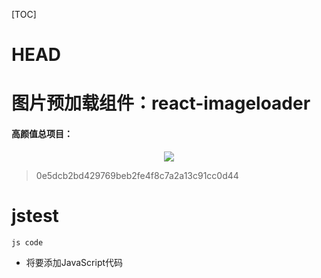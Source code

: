 [TOC]

# HEAD

图片预加载组件：react-imageloader
=
#### 高颜值总项目：

<div align=center><img src="http://cppics.b0.upaiyun.com/yanzhi_02/yanzhi_02.png"/></div>

> 0e5dcb2bd429769beb2fe4f8c7a2a13c91cc0d44

# jstest
`js code`
- 将要添加JavaScript代码
